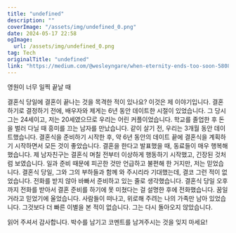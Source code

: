 ```yaml
---
title: "undefined"
description: ""
coverImage: "/assets/img/undefined_0.png"
date: 2024-05-17 22:58
ogImage: 
  url: /assets/img/undefined_0.png
tag: Tech
originalTitle: "undefined"
link: "https://medium.com/@wesleyngare/when-eternity-ends-too-soon-58085edcddfd"
---
```



영원이 너무 일찍 끝날 때

결혼식 당일에 결혼이 끝나는 것을 목격한 적이 있나요? 이것은 제 이야기입니다. 결혼하기로 결정하기 전에, 배우자와 제게는 6년 동안 데이트한 시절이 있었습니다. 그 당시 그는 24세이고, 저는 20세였으므로 우리는 어린 커플이었습니다. 학교를 졸업한 후 돈을 벌러 다닐 때 흥미를 끄는 남자를 만났습니다. 같이 살기 전, 우리는 3개월 동안 데이트했습니다. 결혼식을 준비하기 시작한 후, 약 6년 동안의 데이트 끝에 결혼식을 계획하기 시작하면서 모든 것이 좋았습니다. 결혼을 한다고 발표했을 때, 동료들이 매우 행복해 했습니다. 제 남자친구는 결혼식 며칠 전부터 이상하게 행동하기 시작했고, 긴장된 것처럼 보였습니다. 일과 준비 때문에 피곤한 것만 언급하고 불편해 한 거지만, 저는 믿었습니다. 결혼식 당일, 그와 그의 부하들과 함께 와 주시리라 기대했는데, 결코 그런 적이 없었습니다. 전화를 받지 않아 바빠서 준비하고 있는 줄로 생각했습니다. 결혼식 당일 오후까지 전화를 받아서 결혼 준비를 하기에 못 미쳤다는 걸 설명한 후에 전화했습니다. 꿈일 거라고 믿었기에 울었습니다. 사람들이 떠나고, 위로해 주려는 나의 가족만 남아 있었습니다. 그것보다 더 빠른 이별을 본 적이 없습니다. 그는 다시 돌아오지 않았습니다.

읽어 주셔서 감사합니다. 박수를 남기고 코멘트를 남겨주시는 것을 잊지 마세요!
